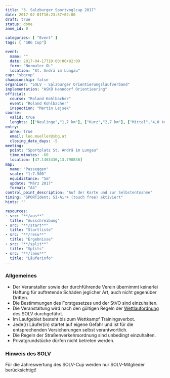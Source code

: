 ```yaml
---
title: "3. Salzburger Sportvoglcup 2017"
date: 2017-02-01T16:23:57+02:00
draft: true
status: done
anne_id: 0

categories: [ "Event" ]
tags: [ "SBG Cup"]

event:
  name: ""
  date: 2017-04-17T10:00:00+02:00
  form: "Normaler OL"
  location: "St. Andrä im Lungau"
cup: "sbgcup"
championship: false
organiser: "SOLV - Salzburger Orientierungslaufverband"
implementation: "ASKÖ Henndorf Orientieering" 
official:
  course: "Roland Kohlbacher"
  event: "Roland Kohlbacher"
  inspection: "Martin Lejsek"
course:
  valid: true
  lenghts: [["Neulinge","1,7 km"], ["Kurz","2,7 km"], ["Mittel","4,0 km"], ["Lang","6,0 km"]]
entry:
  anne: true
  email: leo.mueller@sbg.at
  closing_date_days: -5
meeting:
  point: "Sportplatz St. Andrä im Lungau"
  time_minutes: -60
  location: [47.1463436,13.790836]
map:
  name: "Passeggen"
  scale: "1:7.500"
  equidistance: "5m"
  update: "März 2017"
  format: "A4"
control_point_description: "Auf der Karte und zur Selbstentnahme"
timing: "SPORTIdent; SI-Air+ (touch free) aktiviert"
hints: ""

resources:
- src: "**/aus**"
  title: "Ausschreibung"
- src: "**/start**"
  title: "Startliste"
- src: "**/resu**"
  title: "Ergebnisse"
- src: "**/split**"
  title: "Splits"
- src: "**/laeu**"
  title: "Läuferinfo"
---
```


### Allgemeines

- Der Veranstalter sowie der durchführende Verein übernimmt keinerlei Haftung für auftretende Schäden jeglicher Art, auch nicht gegenüber Dritten.
- Die Bestimmungen des Forstgesetzes und der StVO sind einzuhalten.
- Die Veranstaltung wird nach den gültigen Regeln der [Wettlaufordnung](../../wettlaufordnung) des SOLV durchgeführt.
- Im Laufgebiet besteht bis zum Wettkampf Trainingsverbot.
- Jede\(r) Läufer(in) startet auf eigene Gefahr und ist für die entsprechenden Versicherungen selbst verantwortlich.
- Die Regeln der Straßenverkehrsordnung sind unbedingt einzuhalten.
- Privatgrundstücke dürfen nicht betreten werden.

### Hinweis des SOLV
Für die Jahreswertung des SOLV-Cup werden nur SOLV-Mitglieder berücksichtigt!